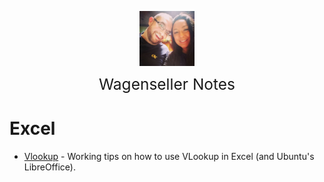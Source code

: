 <img
    src="./images/BrentAndMandi.jpg"
    width="88"
    style="display: block; width: 88px; margin: auto; margin-bottom: 1em"
/><span style="display: block; text-align: center; font-size: 1.75em;"> Wagenseller Notes </span>

# Excel
- [Vlookup](/office/excel_vlookup) - Working tips on how to use VLookup in Excel (and Ubuntu's LibreOffice).
